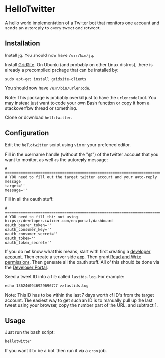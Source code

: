 # HelloTwitter

A hello world implementation of a Twitter bot that monitors one account and sends an autoreply to every tweet and retweet.

## Installation

Install [jq](https://stedolan.github.io/jq/download/).
You should now have `/usr/bin/jq`.

Install [GridSite](http://gridsite.org/wiki/Build_and_Install_Guide/). On Ubuntu (and probably on other Linux distros), there is already a precompiled package that can be installed by:
```
sudo apt-get install gridsite-clients
```
You should now have `/usr/bin/urlencode`.

Note: This package is probably overkill just to have the `urlencode` tool. You may instead just want to code your own Bash function or copy it from a stackoverflow thread or something.

Clone or download `hellotwitter`.

## Configuration

Edit the `hellotwitter` script using `vim` or your preferred editor.

Fill in the username handle (without the "@") of the twitter account that you want to monitor, as well as the autoreply message:
```
# ============================================================================================================
# YOU need to fill out the target twitter account and your auto-reply message
target=''
message=''
```

Fill in all the oauth stuff:
```
# ============================================================================================================
# YOU need to fill this out using https://developer.twitter.com/en/portal/dashboard
oauth_bearer_token=''
oauth_consumer_key=''
oauth_consumer_secret=''
oauth_token=''
oauth_token_secret=''
```
If you do not know what this means, start with first creating a [developer account](https://developer.twitter.com/en/docs/developer-portal/overview). Then create a server side [app](https://developer.twitter.com/en/docs/apps/app-management). Then grant [Read and Write permissions](https://developer.twitter.com/en/docs/apps/app-permissions). Then generate all the oauth stuff. All of this should be done via the [Developer Portal](https://developer.twitter.com/en/portal/dashboard).

Seed a tweet ID into a file called `lastids.log`. For example:
```
echo 1362460946929696777 >>lastids.log
```
Note: This ID has to be within the last 7 days worth of ID's from the target account. The easiest way to get such an ID is to manually pull up the last tweet using your browser, copy the number part of the URL, and subtract 1.

## Usage

Just run the bash script:
```
hellotwitter
```

If you want it to be a bot, then run it via a `cron` job.
